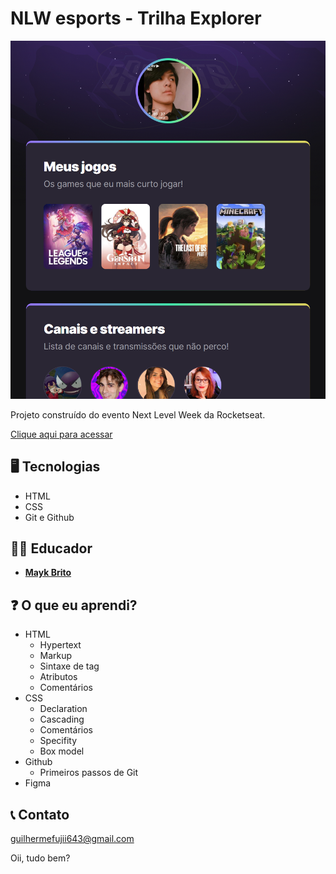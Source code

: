 # NLW esports - Trilha Explorer

![preview](./.github/preview.png)

Projeto construído do evento Next Level Week da Rocketseat.

[Clique aqui para acessar](https://fujiihiroshi.github.io/nlw-esports-explorer)

## 🖥️ Tecnologias
- HTML
- CSS
- Git e Github

## 👨‍🏫 Educador
- [**Mayk Brito**](https://github.com/maykbrito)

## ❓ O que eu aprendi?
- HTML
  - Hypertext
  - Markup
  - Sintaxe de tag
  - Atributos
  - Comentários
- CSS
  - Declaration
  - Cascading
  - Comentários
  - Specifity
  - Box model
- Github
  - Primeiros passos de Git
- Figma


## 📞 Contato
guilhermefujii643@gmail.com

Oii, tudo bem?
